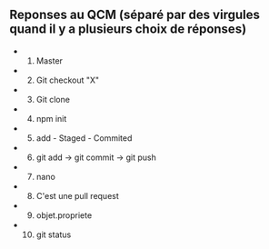 ## Reponses au QCM (séparé par des virgules quand il y a plusieurs choix de réponses)

* 1. Master
* 2. Git checkout "X"
* 3. Git clone
* 4. npm init
* 5. add - Staged - Commited
* 6. git add -> git commit -> git push
* 7. nano
* 8. C'est une pull request
* 9. objet.propriete
* 10. git status

